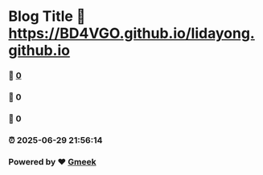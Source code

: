 # Blog Title :link: https://BD4VGO.github.io/lidayong.github.io 
### :page_facing_up: [0](https://BD4VGO.github.io/lidayong.github.io/tag.html) 
### :speech_balloon: 0 
### :hibiscus: 0 
### :alarm_clock: 2025-06-29 21:56:14 
### Powered by :heart: [Gmeek](https://github.com/Meekdai/Gmeek)
